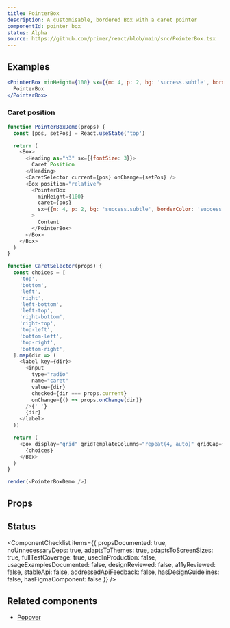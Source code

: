 ```yaml
---
title: PointerBox
description: A customisable, bordered Box with a caret pointer
componentId: pointer_box
status: Alpha
source: https://github.com/primer/react/blob/main/src/PointerBox.tsx
---
```


## Examples

```jsx live
<PointerBox minHeight={100} sx={{m: 4, p: 2, bg: 'success.subtle', borderColor: 'success.emphasis'}}>
  PointerBox
</PointerBox>
```

### Caret position

```javascript live noinline
function PointerBoxDemo(props) {
  const [pos, setPos] = React.useState('top')

  return (
    <Box>
      <Heading as="h3" sx={{fontSize: 3}}>
        Caret Position
      </Heading>
      <CaretSelector current={pos} onChange={setPos} />
      <Box position="relative">
        <PointerBox
          minHeight={100}
          caret={pos}
          sx={{m: 4, p: 2, bg: 'success.subtle', borderColor: 'success.emphasis'}}
        >
          Content
        </PointerBox>
      </Box>
    </Box>
  )
}

function CaretSelector(props) {
  const choices = [
    'top',
    'bottom',
    'left',
    'right',
    'left-bottom',
    'left-top',
    'right-bottom',
    'right-top',
    'top-left',
    'bottom-left',
    'top-right',
    'bottom-right',
  ].map(dir => (
    <label key={dir}>
      <input
        type="radio"
        name="caret"
        value={dir}
        checked={dir === props.current}
        onChange={() => props.onChange(dir)}
      />{' '}
      {dir}
    </label>
  ))

  return (
    <Box display="grid" gridTemplateColumns="repeat(4, auto)" gridGap={3} my={2}>
      {choices}
    </Box>
  )
}

render(<PointerBoxDemo />)
```

## Props

<PropsTable>
  <PropsTableRow
    name="caret"
    type={`| 'top'
| 'top-left'
| 'top-right'
| 'right'
| 'right-top'
| 'right-bottom'
| 'bottom'
| 'bottom-left'
| 'bottom-right'
| 'left'
| 'left-top'
| 'left-bottom'`}
    defaultValue="'bottom'"
    description="Sets the location of the caret. The format is [edge]-[position on edge]. For example, right-top will position the caret on the top of the right edge of the box. Use top"
  />
</PropsTable>

## Status

<ComponentChecklist
items={{
    propsDocumented: true,
    noUnnecessaryDeps: true,
    adaptsToThemes: true,
    adaptsToScreenSizes: true,
    fullTestCoverage: true,
    usedInProduction: false,
    usageExamplesDocumented: false,
    designReviewed: false,
    a11yReviewed: false,
    stableApi: false,
    addressedApiFeedback: false,
    hasDesignGuidelines: false,
    hasFigmaComponent: false
  }}
/>

## Related components

- [Popover](/Popover)
